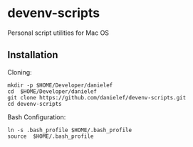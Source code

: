 # devenv-scripts

Personal script utilities for Mac OS

## Installation

Cloning:
```
mkdir -p $HOME/Developer/danielef
cd  $HOME/Developer/danielef
git clone https://github.com/danielef/devenv-scripts.git
cd devenv-scripts
```

Bash Configuration:
```
ln -s .bash_profile $HOME/.bash_profile
source  $HOME/.bash_profile
```

